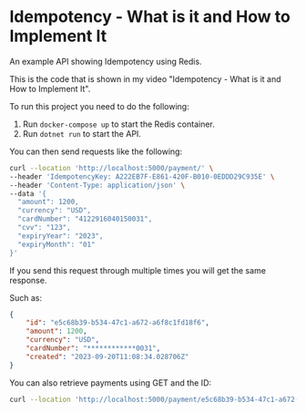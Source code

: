 # Idempotency - What is it and How to Implement It
An example API showing Idempotency using Redis.

This is the code that is shown in my video "Idempotency - What is it and How to Implement It".

To run this project you need to do the following:

1. Run `docker-compose up` to start the Redis container.
2. Run `dotnet run` to start the API.

You can then send requests like the following:

```sh
curl --location 'http://localhost:5000/payment/' \
--header 'IdempotencyKey: A222EB7F-E861-420F-B010-0EDDD29C935E' \
--header 'Content-Type: application/json' \
--data '{
  "amount": 1200,
  "currency": "USD",
  "cardNumber": "4122916040150031",
  "cvv": "123",
  "expiryYear": "2023",
  "expiryMonth": "01"
}'
```

If you send this request through multiple times you will get the same response.

Such as:

```json
{
    "id": "e5c68b39-b534-47c1-a672-a6f8c1fd18f6",
    "amount": 1200,
    "currency": "USD",
    "cardNumber": "************0031",
    "created": "2023-09-20T11:08:34.028706Z"
}
```

You can also retrieve payments using GET and the ID:
```sh
curl --location 'http://localhost:5000/payment/e5c68b39-b534-47c1-a672-a6f8c1fd18f6'
```

